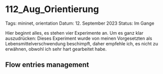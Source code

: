 # 112_Aug_Orientierung

Tags: mininet, orientation
Datum: 12. September 2023
Status: Im Gange

Hier beginnt alles, es stehen vier Experimente an.
Um es ganz klar auszudrücken: Dieses Experiment wurde von meinen Vorgesetzten als Lebensmittelverschwendung beschimpft, daher empfehle ich, es nicht zu erwähnen, obwohl ich sehr hart gearbeitet habe.

## Flow entries management
